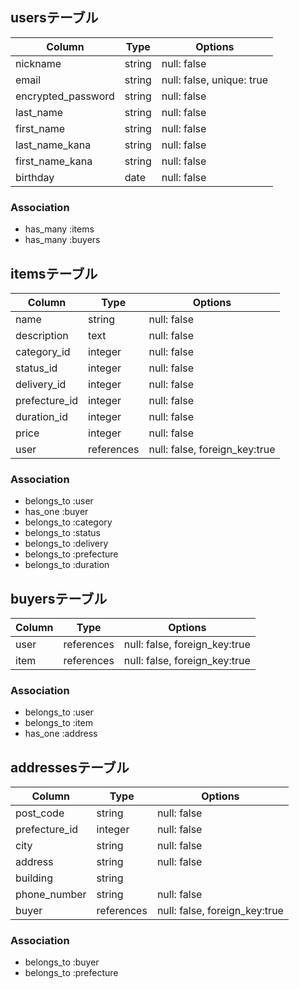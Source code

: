 ## usersテーブル

|Column            |Type  |Options                  |
|------------------|------|-------------------------|
|nickname          |string|null: false              |
|email             |string|null: false, unique: true|
|encrypted_password|string|null: false              |
|last_name         |string|null: false              |
|first_name        |string|null: false              |
|last_name_kana    |string|null: false              |
|first_name_kana   |string|null: false              |
|birthday          |date  |null: false              |

### Association
- has_many :items
- has_many :buyers

## itemsテーブル

|Column            |Type      |Options                      |
|------------------|----------|-----------------------------|
|name              |string    |null: false                  |
|description       |text      |null: false                  |
|category_id       |integer   |null: false                  |
|status_id         |integer   |null: false                  |
|delivery_id       |integer   |null: false                  |
|prefecture_id     |integer   |null: false                  |
|duration_id       |integer   |null: false                  |
|price             |integer   |null: false                  |
|user              |references|null: false, foreign_key:true|

### Association
- belongs_to :user
- has_one :buyer
- belongs_to :category
- belongs_to :status
- belongs_to :delivery
- belongs_to :prefecture
- belongs_to :duration

## buyersテーブル

|Column            |Type      |Options                      |
|------------------|----------|-----------------------------|
|user              |references|null: false, foreign_key:true|
|item              |references|null: false, foreign_key:true|

### Association
- belongs_to :user
- belongs_to :item
- has_one :address

## addressesテーブル

|Column            |Type      |Options                      |
|------------------|----------|-----------------------------|
|post_code         |string    |null: false                  |
|prefecture_id     |integer   |null: false                  |
|city              |string    |null: false                  |
|address           |string    |null: false                  |
|building          |string    |                             |
|phone_number      |string    |null: false                  |
|buyer             |references|null: false, foreign_key:true|

### Association
- belongs_to :buyer
- belongs_to :prefecture
